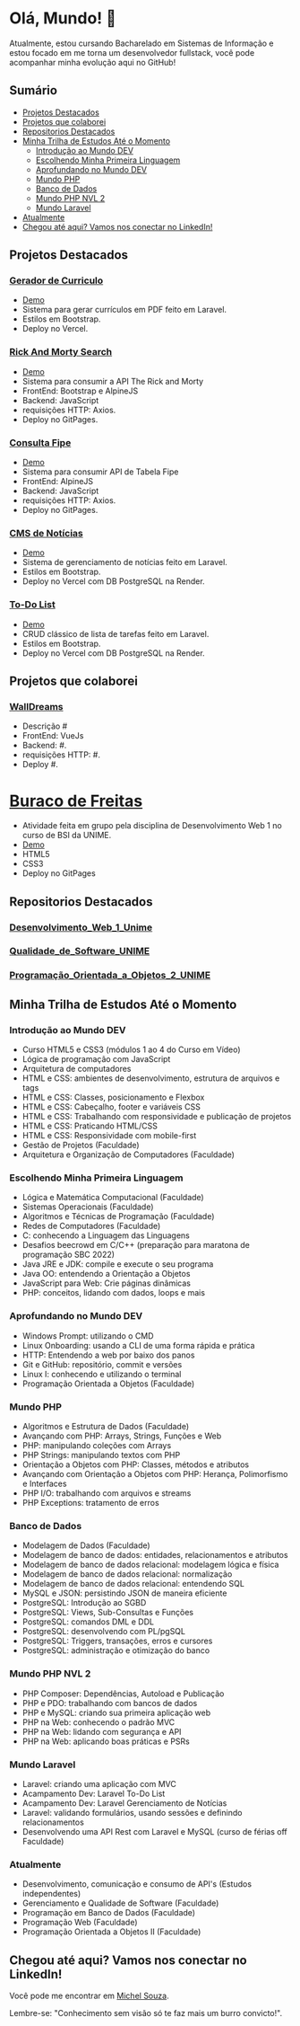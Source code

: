 # Olá, Mundo! 👋

Atualmente, estou cursando Bacharelado em Sistemas de Informação e estou focado em me torna um desenvolvedor fullstack, você pode acompanhar minha evolução aqui no GitHub!

## Sumário

- [Projetos Destacados](#projetos-destacados)
- [Projetos que colaborei](#Projetos-que-colaborei)
- [Repositorios Destacados](#repositorios-destacados)
- [Minha Trilha de Estudos Até o Momento](#minha-trilha-de-estudos-até-o-momento)
  - [Introdução ao Mundo DEV](#introdução-ao-mundo-dev)
  - [Escolhendo Minha Primeira Linguagem](#escolhendo-minha-primeira-linguagem)
  - [Aprofundando no Mundo DEV](#aprofundando-no-mundo-dev)
  - [Mundo PHP](#mundo-php)
  - [Banco de Dados](#banco-de-dados)
  - [Mundo PHP NVL 2](#mundo-php-nvl-2)
  - [Mundo Laravel](#mundo-laravel)
- [Atualmente](#atualmente)
- [Chegou até aqui? Vamos nos conectar no LinkedIn!](#chegou-até-aqui-vamos-nos-conectar-no-linkedin)

## Projetos Destacados

### [Gerador de Curriculo](https://github.com/MichelNsouza/GeradorCV/)

- [Demo](https://geradorcurriculo.vercel.app/)
- Sistema para gerar currículos em PDF feito em Laravel.
- Estilos em Bootstrap.
- Deploy no Vercel.

  
### [Rick And Morty Search](https://github.com/MichelNsouza/atividade-complementar-web-1)

- [Demo](https://michelnsouza.github.io/atividade-complementar-web-1/)
- Sistema para consumir a API The Rick and Morty 
- FrontEnd: Bootstrap e AlpineJS
- Backend: JavaScript
- requisições HTTP: Axios.
- Deploy no GitPages.

### [Consulta Fipe](https://github.com/MichelNsouza/Consulta_API_TabelaFipe)

- [Demo](https://michelnsouza.github.io/Consulta_API_TabelaFipe/)
- Sistema para consumir API de Tabela Fipe
- FrontEnd: AlpineJS
- Backend: JavaScript
- requisições HTTP: Axios.
- Deploy no GitPages.

### [CMS de Notícias](https://github.com/MichelNsouza/LaravelCMS)

- [Demo](https://laravel-cms.vercel.app/)
- Sistema de gerenciamento de notícias feito em Laravel.
- Estilos em Bootstrap.
- Deploy no Vercel com DB PostgreSQL na Render.

### [To-Do List](https://github.com/MichelNsouza/ToDo)

- [Demo](https://to-do-list-michel.vercel.app/)
- CRUD clássico de lista de tarefas feito em Laravel.
- Estilos em Bootstrap.
- Deploy no Vercel com DB PostgreSQL na Render.

## Projetos que colaborei

### [WallDreams](#)

- Descrição #
- FrontEnd: VueJs 
- Backend: #.
- requisições HTTP: #.
- Deploy #.

# [Buraco de Freitas](https://github.com/MichelNsouza/Atividade3-web1)

- Atividade feita em grupo pela disciplina de Desenvolvimento Web 1 no curso de BSI da UNIME.
- [Demo](https://michelnsouza.github.io/Consulta_API_Ibge/)
- HTML5
- CSS3
- Deploy no GitPages

  
## Repositorios Destacados
### [Desenvolvimento_Web_1_Unime](https://github.com/MichelNsouza/Desenvolvimento_Web_1_Unime)
### [Qualidade_de_Software_UNIME](https://github.com/MichelNsouza/Qualidade_de_Software_UNIME)
### [Programação_Orientada_a_Objetos_2_UNIME](https://github.com/MichelNsouza/POO_2_UNIME)


## Minha Trilha de Estudos Até o Momento
### Introdução ao Mundo DEV

- Curso HTML5 e CSS3 (módulos 1 ao 4 do Curso em Vídeo)
- Lógica de programação com JavaScript
- Arquitetura de computadores
- HTML e CSS: ambientes de desenvolvimento, estrutura de arquivos e tags
- HTML e CSS: Classes, posicionamento e Flexbox
- HTML e CSS: Cabeçalho, footer e variáveis CSS
- HTML e CSS: Trabalhando com responsividade e publicação de projetos
- HTML e CSS: Praticando HTML/CSS
- HTML e CSS: Responsividade com mobile-first
- Gestão de Projetos (Faculdade)
-	Arquitetura e Organização de Computadores (Faculdade)
  
### Escolhendo Minha Primeira Linguagem
- Lógica e Matemática Computacional	(Faculdade)
- Sistemas Operacionais (Faculdade)
- Algoritmos e Técnicas de Programação (Faculdade)
- Redes de Computadores	(Faculdade)
- C: conhecendo a Linguagem das Linguagens
- Desafios beecrowd em C/C++ (preparação para maratona de programação SBC 2022)
- Java JRE e JDK: compile e execute o seu programa
- Java OO: entendendo a Orientação a Objetos
- JavaScript para Web: Crie páginas dinâmicas
- PHP: conceitos, lidando com dados, loops e mais

### Aprofundando no Mundo DEV

- Windows Prompt: utilizando o CMD
- Linux Onboarding: usando a CLI de uma forma rápida e prática
- HTTP: Entendendo a web por baixo dos panos
- Git e GitHub: repositório, commit e versões
- Linux I: conhecendo e utilizando o terminal
- Programação Orientada a Objetos (Faculdade)

### Mundo PHP
- Algoritmos e Estrutura de Dados	(Faculdade)
- Avançando com PHP: Arrays, Strings, Funções e Web
- PHP: manipulando coleções com Arrays
- PHP Strings: manipulando textos com PHP
- Orientação a Objetos com PHP: Classes, métodos e atributos
- Avançando com Orientação a Objetos com PHP: Herança, Polimorfismo e Interfaces
- PHP I/O: trabalhando com arquivos e streams
- PHP Exceptions: tratamento de erros

### Banco de Dados
- Modelagem de Dados (Faculdade)
- Modelagem de banco de dados: entidades, relacionamentos e atributos
- Modelagem de banco de dados relacional: modelagem lógica e física
- Modelagem de banco de dados relacional: normalização
- Modelagem de banco de dados relacional: entendendo SQL
- MySQL e JSON: persistindo JSON de maneira eficiente
- PostgreSQL: Introdução ao SGBD
- PostgreSQL: Views, Sub-Consultas e Funções
- PostgreSQL: comandos DML e DDL
- PostgreSQL: desenvolvendo com PL/pgSQL
- PostgreSQL: Triggers, transações, erros e cursores
- PostgreSQL: administração e otimização do banco

### Mundo PHP NVL 2

- PHP Composer: Dependências, Autoload e Publicação
- PHP e PDO: trabalhando com bancos de dados
- PHP e MySQL: criando sua primeira aplicação web
- PHP na Web: conhecendo o padrão MVC
- PHP na Web: lidando com segurança e API
- PHP na Web: aplicando boas práticas e PSRs

### Mundo Laravel

- Laravel: criando uma aplicação com MVC
- Acampamento Dev: Laravel To-Do List
- Acampamento Dev: Laravel Gerenciamento de Notícias
- Laravel: validando formulários, usando sessões e definindo relacionamentos
- Desenvolvendo uma API Rest com Laravel e MySQL (curso de férias off Faculdade)

### Atualmente
- Desenvolvimento, comunicação e consumo de API's (Estudos independentes)
-	Gerenciamento e Qualidade de Software (Faculdade)
-	Programação em Banco de Dados (Faculdade)
-	Programação Web (Faculdade)
-	Programação Orientada a Objetos II (Faculdade)	 

## Chegou até aqui? Vamos nos conectar no LinkedIn!

Você pode me encontrar em [Michel Souza](https://www.linkedin.com/in/michel-n-souza/).

Lembre-se: "Conhecimento sem visão só te faz mais um burro convicto!".
